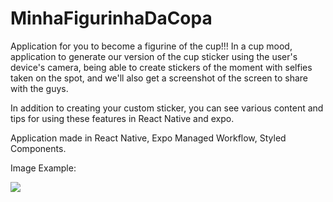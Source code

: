 # MinhaFigurinhaDaCopa

Application for you to become a figurine of the cup!!!
In a cup mood, application to generate our version of the cup sticker using the user's device's camera, being able to create stickers of the moment with selfies taken on the spot, and we'll also get a screenshot of the screen to share with the guys.

In addition to creating your custom sticker, you can see various content and tips for using these features in React Native and expo.

Application made in React Native, Expo Managed Workflow, Styled Components.


Image Example:

<img src="https://user-images.githubusercontent.com/60937919/198906426-bdce3cf0-3c90-4210-acf8-357aaff22c36.jpeg" />
